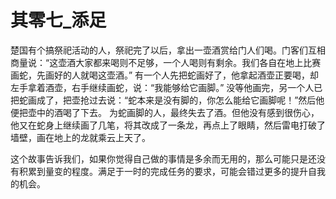 # 其零七\_添足

楚国有个搞祭祀活动的人，祭祀完了以后，拿出一壶酒赏给门人们喝。门客们互相商量说：“这壶酒大家都来喝则不足够，一个人喝则有剩余。我们各自在地上比赛画蛇，先画好的人就喝这壶酒。” 有一个人先把蛇画好了，他拿起酒壶正要喝，却左手拿着酒壶，右手继续画蛇，说：“我能够给它画脚。” 没等他画完，另一个人已把蛇画成了，把壶抢过去说：“蛇本来是没有脚的，你怎么能给它画脚呢！”然后他便把壶中的酒喝了下去。 为蛇画脚的人，最终失去了酒。但他没有感到很伤心，他又在蛇身上继续画了几笔，将其改成了一条龙，再点上了眼睛，然后雷电打破了墙壁，画在地上的龙就乘云上天了。 

这个故事告诉我们，如果你觉得自己做的事情是多余而无用的，那么可能只是还没有积累到量变的程度。满足于一时的完成任务的要求，可能会错过更多的提升自我的机会。

